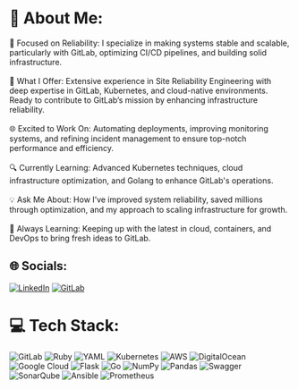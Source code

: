 # 💫 About Me:
🚀 Focused on Reliability: I specialize in making systems stable and scalable, particularly with GitLab, optimizing CI/CD pipelines, and building solid infrastructure.<br><br>🤝 What I Offer: Extensive experience in Site Reliability Engineering with deep expertise in GitLab, Kubernetes, and cloud-native environments. Ready to contribute to GitLab’s mission by enhancing infrastructure reliability.<br><br>🌐 Excited to Work On: Automating deployments, improving monitoring systems, and refining incident management to ensure top-notch performance and efficiency.<br><br>🔍 Currently Learning: Advanced Kubernetes techniques, cloud infrastructure optimization, and Golang to enhance GitLab's operations.<br><br>💡 Ask Me About: How I’ve improved system reliability, saved millions through optimization, and my approach to scaling infrastructure for growth.<br><br>🔧 Always Learning: Keeping up with the latest in cloud, containers, and DevOps to bring fresh ideas to GitLab.<br>


## 🌐 Socials:
[![LinkedIn](https://img.shields.io/badge/LinkedIn-%230077B5.svg?logo=linkedin&logoColor=white)](https://linkedin.com/in/ndevseev) 
[![GitLab](https://img.shields.io/badge/gitlab-%23181717.svg?style=flat&logo=gitlab&logoColor=white)](https://gitlab.com/EvnMiller) 


# 💻 Tech Stack:
![GitLab](https://img.shields.io/badge/gitlab-%23181717.svg?style=flat&logo=gitlab&logoColor=white) ![Ruby](https://img.shields.io/badge/ruby-%23CC342D.svg?style=flat&logo=ruby&logoColor=white) ![YAML](https://img.shields.io/badge/yaml-%23ffffff.svg?style=flat&logo=yaml&logoColor=151515) ![Kubernetes](https://img.shields.io/badge/kubernetes-%23326ce5.svg?style=flat&logo=kubernetes&logoColor=white) ![AWS](https://img.shields.io/badge/AWS-%23FF9900.svg?style=flat&logo=amazon-aws&logoColor=white) ![DigitalOcean](https://img.shields.io/badge/DigitalOcean-%230167ff.svg?style=flat&logo=digitalOcean&logoColor=white) ![Google Cloud](https://img.shields.io/badge/GoogleCloud-%234285F4.svg?style=flat&logo=google-cloud&logoColor=white) ![Flask](https://img.shields.io/badge/flask-%23000.svg?style=flat&logo=flask&logoColor=white) ![Go](https://img.shields.io/badge/go-%2300ADD8.svg?style=flat&logo=go&logoColor=white) ![NumPy](https://img.shields.io/badge/numpy-%23013243.svg?style=flat&logo=numpy&logoColor=white) ![Pandas](https://img.shields.io/badge/pandas-%23150458.svg?style=flat&logo=pandas&logoColor=white) ![Swagger](https://img.shields.io/badge/-Swagger-%23Clojure?style=flat&logo=swagger&logoColor=white) ![SonarQube](https://img.shields.io/badge/SonarQube-black?style=flat&logo=sonarqube&logoColor=4E9BCD) ![Ansible](https://img.shields.io/badge/ansible-%231A1918.svg?style=flat&logo=ansible&logoColor=white) ![Prometheus](https://img.shields.io/badge/Prometheus-E6522C?style=flat&logo=Prometheus&logoColor=white)
